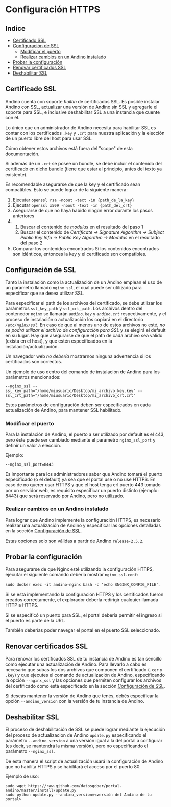 # Configuración HTTPS

<!-- START doctoc generated TOC please keep comment here to allow auto update -->
<!-- DON'T EDIT THIS SECTION, INSTEAD RE-RUN doctoc TO UPDATE -->
## Indice

- [Certificado SSL](#certificado-ssl)
- [Configuración de SSL](#configuracion-de-ssl)
    - [Modificar el puerto](#modificar-el-puerto)
    - [Realizar cambios en un Andino instalado](#realizar-cambios-en-un-andino-instalado)
- [Probar la configuración](#probar-la-configuracion)
- [Renovar certificados SSL](#renovar-certificados-ssl)
- [Deshabilitar SSL](#deshabilitar-ssl)

<!-- END doctoc generated TOC please keep comment here to allow auto update -->


## Certificado SSL

Andino cuenta con soporte _builtin_ de certificados SSL. Es posible instalar Andino con SSL, actualizar una versión de Andino sin SSL y agregarle el soporte para SSL, e inclusive deshabilitar SSL a una instancia que cuente con él.

Lo único que un administrador de Andino necesita para habilitar SSL es contar con los certificados `.key` y `.crt` para nuestra aplicación y la elección de un puerto libre del host para usar SSL.

Cómo obtener estos archivos está fuera del "scope" de esta documentación.

Si además de un `.crt` se posee un bundle, se debe incluir el contenido del certificado en dicho bundle (tiene que 
estar al principio, antes del texto ya existente).

Es recomendable asegurarse de que la key y el certificado sean compatibles. Esto se puede lograr de la siguiente manera:
1. Ejecutar `openssl rsa -noout -text -in {path_de_la_key}`
2. Ejecutar `openssl x509 -noout -text -in {path_del_crt}`
3. Asegurarse de que no haya habido ningún error durante los pasos anteriores
4. 1. Buscar el contenido de _modulus_ en el resultado del paso 1
   2. Buscar el contenido de _Certificate -> Signature Algorithm -> Subject Public Key Info -> Public Key Algorithm -> 
      Modulus_ en el resultado del paso 2
5. Comparar los contenidos encontrados
Si los contenidos encontrados son idénticos, entonces la key y el certificado son compatibles.

## Configuración de SSL

Tanto la instalación como la actualización de un Andino emplean el uso de un parámetro llamado `nginx_ssl`, el cual 
puede ser utilizado para especificar que se desea utilizar SSL.

Para especificar el path de los archivos del certificado, se debe utilizar los parámetros `ssl_key_path` y 
`ssl_crt_path`. Los archivos dentro del contenedor `nginx` se llamarán _`andino.key`_ y _`andino.crt`_ 
respectivamente, y el proceso de instalación o actualización los copiará en el directorio _`/etc/nginx/ssl`_. En caso de que al menos uno de estos archivos no esté, _no se podrá utilizar el archivo de configuración para SSL_ y se elegirá el default en su lugar. Hay que asegurarse de que el path de cada archivo sea válido (exista en el host), y que estén especificados en la instalación/actualización.

Un navegador web *no debería* mostrarnos ninguna advertencia si los certificados son correctos.

Un ejemplo de uso dentro del comando de instalación de Andino para los parámetros mencionados:
```
--nginx_ssl --ssl_key_path="/home/miusuario/Desktop/mi_archivo_key.key" --ssl_crt_path="/home/miusuario/Desktop/mi_archivo_crt.crt"
```

Estos parámetros de configuración deben ser especificados en cada actualización de Andino, para mantener SSL habilitado.

### Modificar el puerto

Para la instalación de Andino, el puerto a ser utilizado por default es el 443, pero éste puede ser cambiado mediante 
el parámetro `nginx_ssl_port` y definir un valor a elección.

Ejemplo:
```
--nginx_ssl_port=8443
```

Es importante para los administradores saber que Andino tomará el puerto especificado (o el default) ya sea que el portal use o no use HTTPS. En caso de no querer usar HTTPS y que el host tenga erl puerto 443 tomado por un servidor web, es requisito especificar un puerto distinto (ejemplo: 8443) que será reservado por Andino, pero no utilizado.

### Realizar cambios en un Andino instalado

Para lograr que Andino implemente la configuración HTTPS, es necesario realizar una actualización de Andino y especificar las opciones detalladas en la sección [Configuración de SSL](#configuracion-de-ssl).

Estas opciones solo son válidas a partir de Andino `release-2.5.2`.

## Probar la configuración

Para asegurarse de que Nginx esté utilizando la configuración HTTPS, ejecutar el siguiente comando debería mostrar 
`nginx_ssl.conf`:

`sudo docker exec -it andino-nginx bash -c 'echo $NGINX_CONFIG_FILE'`. 

Si se está implementando la configuración HTTPS y los certificados fueron creados correctamente, el explorador debería 
redirigir cualquier llamada HTTP a HTTPS.

Si se especificó un puerto para SSL, el portal debería permitir el ingreso si el puerto es parte de la URL.

También deberías poder navegar el portal en el puerto SSL seleccionado.

## Renovar certificados SSL

Para renovar los certificados SSL de tu instancia de Andino es tan sencillo como ejecutar una actualización de Andino. Para llevarlo a cabo es necesario que subas los dos archivos que componen el certificado (`.cer` y `.key`) y que ejecutes el comando de actualización de Andino, especificando la opción `--nginx_ssl` y las opciones que permiten configurar los archivos del certificado como está especificado en la sección [Configuración de SSL](#configuracion-de-ssl).

Si deseás mantener la versión de Andino que tenés, debés especificar la opción `--andino_version` con la versión de tu instancia de Andino.

## Deshabilitar SSL

El proceso de deshabilitación de SSL se puede lograr mediante la ejecución del proceso de actualización de Andino `update.py` especificando el parámetro `--andino_version` a una versión igual a la del portal a configurar (es decir, se mantendrá la misma versión), pero no especificando el parámetro `--nginx_ssl`.

De esta manera el script de actualización usará la configuración de Andino que no habilita HTTPS y se habilitará el acceso por el puerto 80.

Ejemplo de uso:

    sudo wget https://raw.github.com/datosgobar/portal-andino/master/install/update.py
    sudo python update.py --andino_version=<versión del Andino de tu portal>
